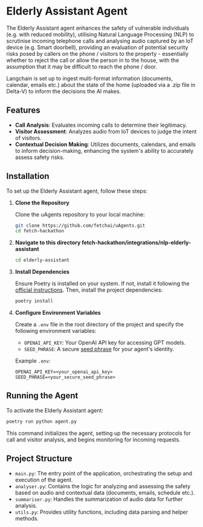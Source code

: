 # Elderly Assistant Agent

The Elderly Assistant agent enhances the safety of vulnerable individuals (e.g. with reduced mobility), utilising Natural Language Processing (NLP) to scrutinise incoming telephone calls and analysing audio captured by an loT device (e.g. Smart doorbell), providing an evaluation of potential security risks posed by callers on the phone / visitors to the property - essentially whether to reject the call or allow the person in to the house, with the assumption that it may be difficult to reach the phone / door. 

Langchain is set up to ingest multi-format information (documents, calendar, emails etc.) about the state of the home (uploaded via a .zip file in Delta-V) to inform the decisions the AI makes.
## Features

- **Call Analysis**: Evaluates incoming calls to determine their legitimacy.
- **Visitor Assessment**: Analyzes audio from IoT devices to judge the intent of visitors.
- **Contextual Decision Making**: Utilizes documents, calendars, and emails to inform decision-making, enhancing the system's ability to accurately assess safety risks.

## Installation

To set up the Elderly Assistant agent, follow these steps:

1. **Clone the Repository**

   Clone the uAgents repository to your local machine:

   ```bash
   git clone https://github.com/fetchai/uAgents.git
   cd fetch-hackathon
   ```

2. **Navigate to this directory fetch-hackathon/integrations/nlp-elderly-assistant**
   ```bash
   cd elderly-assistant
   ```


3. **Install Dependencies**

   Ensure Poetry is installed on your system. If not, install it following the [official instructions](https://python-poetry.org/docs/#installation). Then, install the project dependencies:

   ```bash
   poetry install
   ```

4. **Configure Environment Variables**

   Create a `.env` file in the root directory of the project and specify the following environment variables:

   - `OPENAI_API_KEY`: Your OpenAI API key for accessing GPT models.
   - `SEED_PHRASE`: A secure [seed phrase](https://fetch.ai/docs/guides/agent-courses/introductory-course#agent-interactions-and-interval-tasks) for your agent's identity.

   Example `.env`:

   ```plaintext
   OPENAI_API_KEY=<your_openai_api_key>
   SEED_PHRASE=<your_secure_seed_phrase>
   ```

## Running the Agent

To activate the Elderly Assistant agent:

```bash
poetry run python agent.py
```

This command initializes the agent, setting up the necessary protocols for call and visitor analysis, and begins monitoring for incoming requests.

## Project Structure

- `main.py`: The entry point of the application, orchestrating the setup and execution of the agent.
- `analyser.py`: Contains the logic for analyzing and assessing the safety based on audio and contextual data (documents, emails, schedule etc.).
- `summariser.py`: Handles the summarization of audio data for further analysis.
- `utils.py`: Provides utility functions, including data parsing and helper methods.
